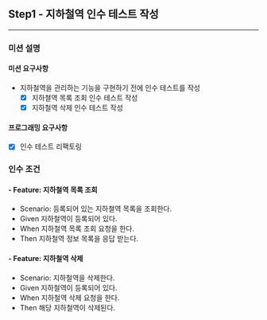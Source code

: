 ## Step1 - 지하철역 인수 테스트 작성
---
### 미션 설명
#### 미션 요구사항
- 지하철역을 관리하는 기능을 구현하기 전에 인수 테스트를 작성
  - [x] 지하쳘역 목록 조회 인수 테스트 작성
  - [x] 지하철역 삭제 인수 테스트 작성

#### 프로그래밍 요구사항
- [x] 인수 테스트 리팩토링

### 인수 조건
#### - Feature: 지하철역 목록 조회
  - Scenario: 등록되어 있는 지하쳘역 목록을 조회한다.
  - Given 지하철역이 등록되어 있다.
  - When 지하철역 목록 조회 요청을 한다.
  - Then 지하철역 정보 목록을 응답 받는다.

#### - Feature: 지하철역 삭제
  - Scenario: 지하철역을 삭제한다.
  - Given 지하철역이 등록되어 있다.
  - When 지하철역 삭제 요청을 한다.
  - Then 해당 지하철역이 삭제된다.